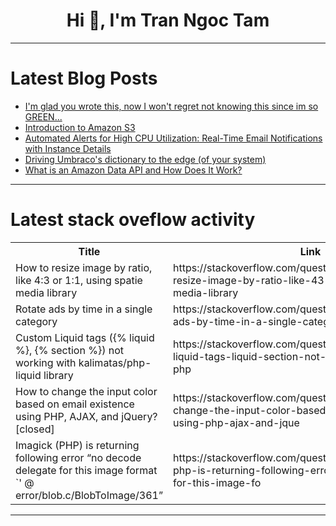 <h1 align="center">Hi 👋, I'm Tran Ngoc Tam</h1>

---

# Latest Blog Posts 
<!-- BLOG-POST-LIST:START -->
- [I&#39;m glad you wrote this, now I won&#39;t regret not knowing this since im so GREEN...](https://dev.to/gremlinmaster/im-glad-you-wrote-this-now-i-wont-regret-not-knowing-this-since-im-so-green-3255)
- [Introduction to Amazon S3](https://dev.to/elu_olawale/introduction-to-amazon-s3-3g26)
- [Automated Alerts for High CPU Utilization: Real-Time Email Notifications with Instance Details](https://dev.to/piyush_desai_bddc94d674ad/automated-alerts-for-high-cpu-utilization-real-time-email-notifications-with-instance-details-21e)
- [Driving Umbraco&#39;s dictionary to the edge &lpar;of your system&rpar;](https://dev.to/d_inventor/driving-umbracos-dictionary-to-the-edge-of-your-system-15h9)
- [What is an Amazon Data API and How Does It Work?](https://dev.to/syphoon_ef9378/what-is-an-amazon-data-api-and-how-does-it-work-2e71)
<!-- BLOG-POST-LIST:END -->

---

# Latest stack oveflow activity
<table>
  <tr><th>Title</th><th>Link</th></tr>
  <!-- STACKOVERFLOW:START --><tr><td>How to resize image by ratio, like 4:3 or 1:1, using spatie media library</td><td>https://stackoverflow.com/questions/79242999/how-to-resize-image-by-ratio-like-43-or-11-using-spatie-media-library</td></tr><tr><td>Rotate ads by time in a single category</td><td>https://stackoverflow.com/questions/79242791/rotate-ads-by-time-in-a-single-category</td></tr><tr><td>Custom Liquid tags &lpar;{% liquid %}, {% section %}&rpar; not working with kalimatas/php-liquid library</td><td>https://stackoverflow.com/questions/79242690/custom-liquid-tags-liquid-section-not-working-with-kalimatas-php</td></tr><tr><td>How to change the input color based on email existence using PHP, AJAX, and jQuery? [closed]</td><td>https://stackoverflow.com/questions/79242666/how-to-change-the-input-color-based-on-email-existence-using-php-ajax-and-jque</td></tr><tr><td>Imagick &lpar;PHP&rpar; is returning following error “no decode delegate for this image format `&#39; @ error/blob.c/BlobToImage/361”</td><td>https://stackoverflow.com/questions/79242649/imagick-php-is-returning-following-error-no-decode-delegate-for-this-image-fo</td></tr><!-- STACKOVERFLOW:END -->
</table>

---


